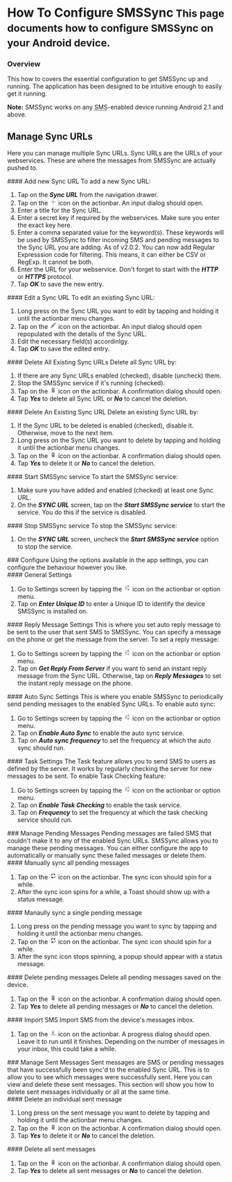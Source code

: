 <div class="page-header">
    <h1>How To Configure SMSSync<small> This page documents how to configure SMSSync on your Android device.</small></h1>
</div>

### Overview

This how to covers the essential configuration to get SMSSync up and running. The application has been designed to be intuitive enough to easily get it running.

**Note:** SMSSync works on any <acronym title="Short Message Service">SMS</acronym>-enabled device running Android 2.1 and above.

## Manage Sync URLs
Here you can manage multiple Sync URLs. Sync URLs are the URLs of your webservices. These are where the messages from SMSSync are actually pushed to.
<div class="row-fluid">
<div class="span6">
#### Add new Sync URL
To add a new Sync URL:

1. Tap on the **_Sync URL_** from the navigation drawer.
2. Tap on the ![Add icon](images/icons/new.png) icon on the actionbar. An input dialog should open.
3. Enter a title for the Sync URL.
4. Enter a secret key if required by the webservices. Make sure you enter the exact key here.
5. Enter a comma separated value for the keyword(s). These keywords will be used by SMSSync to filter incoming SMS and pending messages to the Sync URL you are adding. As of v2.0.2. You can now add Regular Expresssion code for filtering. This means, it can either be CSV or RegExp. It cannot be both.
6. Enter the URL for your webservice. Don't forget to start with the **_HTTP_** or **_HTTPS_** protocol.
7. Tap **_OK_** to save the new entry.

</div>
<div class="span6">
#### Edit a Sync URL
To edit an existing Sync URL:

1. Long press on the Sync URL you want to edit by tapping and holding it until the actionbar menu changes.
2. Tap on the ![Edit icon](images/icons/edit.png) icon on the actionbar. An input dialog should open repopulated with the details of the Sync URL.
3. Edit the necessary field(s) accordinlgy.
4. Tap **_OK_** to save the edited entry.

</div>
<div class="span6">
#### Delete All Existing Sync URLs
Delete all Sync URL by:

1. If there are any Sync URLs enabled&nbsp;(checked), disable&nbsp;(uncheck) them.
2. Stop the SMSSync service if it's running&nbsp;(checked).
3. Tap on the ![Delete icon](images/icons/delete.png) icon on the actionbar. A confirmation dialog should open.
4. Tap **_Yes_** to delete all Sync URL or **_No_** to cancel the deletion.

</div>
</div>
<div class="row-fluid">
<div class="span6">
#### Delete An Existing Sync URL
Delete an existing Sync URL by:

1. If the Sync URL to be deleted is enabled&nbsp;(checked), disable it. Otherwise, move to the next item.
2. Long press on the Sync URL you want to delete by tapping and holding it until the actionbar menu changes.
3. Tap on the ![Delete icon](images/icons/delete.png) icon on the actionbar. A confirmation dialog should open.
4. Tap **_Yes_** to delete it or **_No_** to cancel the deletion.

</div>
<div class="span6">
#### Start SMSSync service
To start the SMSSync service:

1. Make sure you have added and enabled&nbsp;(checked) at least one Sync URL.
2. On the **_SYNC URL_** screen, tap on the **_Start SMSSync service_** to start the service. You do this if the service is disabled.

</div>
<div class="span6">
#### Stop SMSSync service
To stop the SMSSync service:

1. On the **_SYNC URL_** screen, uncheck the **_Start SMSSync service_** option to stop the service.

</div>
</div>
<div class="row-fluid">
<div class="span12">
### Configure
Using the options available in the app settings, you can configure the behaviour however you like.
</div>
</div>
<div class="row-fluid">
<div class="span6">
#### General Settings
	
1. Go to Settings screen by tapping the ![Settings icon](images/icons/settings.png) icon on the actionbar or option menu.
2. Tap on **_Enter Unique ID_** to enter a Unique ID to identify the device SMSSync is installed on.

</div>
<div class="span6">
#### Reply Message Settings
This is where you set auto reply message to be sent to the user that sent SMS to SMSSync. You can specify a message on the phone or get the message from the server.
To set a reply message:

1. Go to Settings screen by tapping the ![Settings icon](images/icons/settings.png) icon on the actionbar or option menu.
2. Tap on **_Get Reply From Server_** if you want to send an instant reply message from the Sync URL. Otherwise, tap on **_Reply Messages_** to set the instant reply message on the phone.

</div>
</div>
<div class="row-fluid">
<div class="span6">
#### Auto Sync Settings
This is where you enable SMSSync to periodically send pending messages to the enabled Sync URLs.
To enable auto sync:

1. Go to Settings screen by tapping the ![Settings icon](images/icons/settings.png) icon on the actionbar or option menu.
2. Tap on **_Enable Auto Sync_** to enable the auto sync service.
3. Tap on **_Auto sync frequency_** to set the frequency at which the auto sync should run.

</div>
<div class="span6">
#### Task Settings
The Task feature allows you to send SMS to users as defined by the server. It works by regularly checking the server for new messages to be sent.
To enable Task Checking feature:

1. Go to Settings screen by tapping the ![Settings icon](images/icons/settings.png) icon on the actionbar or option menu.
2. Tap on **_Enable Task Checking_** to enable the task service.
3. Tap on **_Frequency_** to set the frequency at which the task checking service should run.

</div>
</div>
<div class="row-fluid">
<div class="span12">
### Manage Pending Messages
Pending messages are failed SMS that couldn't make it to any of the enabled Sync URLs. 
SMSSync allows you to manage these pending messages. 
You can either configure the app to automatically or manually sync these failed messages or delete them.
</div>
</div>
<div class="row-fluid">
<div class="span6">
#### Manually sync all pending messages

1. Tap on the ![Sync icon](images/icons/refresh.png) icon on the actionbar. The sync icon should spin for a while.
2. After the sync icon spins for a while, a Toast should show up with a status message.

</div>
<div class="span6">
#### Manaully sync a single pending message

1. Long press on the pending message you want to sync by tapping and holding it until the actionbar menu changes.
2. Tap on the ![Sync icon](images/icons/refresh.png) icon on the actionbar. The sync icon should spin for a while.
3. After the sync icon stops spinning, a popup should appear with a status message.

</div>
<div class="row-fluid">
<div class="span6">
#### Delete pending messages
Delete all pending messages saved on the device.

1. Tap on the ![Delete icon](images/icons/delete.png) icon on the actionbar. A confirmation dialog should open.
2. Tap **_Yes_** to delete all pending messages or **_No_** to cancel the deletion.

</div>
<div class="span6">
#### Import SMS
Import SMS from the device's messages inbox.

1. Tap on the ![Import icon](images/icons/import.png) icon on the actionbar. A progress dialog should open. Leave it to run until it finishes. Depending on the number of messages in your inbox, this could take a while.

</div>
</div>
<div class="row-fluid">
<div class="span12">
### Manage Sent Messages
Sent messages are SMS or pending messages that have successfully been sync'd to the enabled Sync URL. This is to allow you to see which messages were successfully sent. Here you can view and delete these sent messages. This section will show you how to delete sent messages individually or all at the same time.
</div>
</div>
<div class="row-fluid">
<div class="span6">
#### Delete an individual sent message

1. Long press on the sent message you want to delete by tapping and holding it until the actionbar menu changes.
2. Tap on the ![Delete icon](images/icons/delete.png) icon on the actionbar. A confirmation dialog should open.
3. Tap **_Yes_** to delete it or **_No_** to cancel the deletion.

</div>
<div class="span6">
#### Delete all sent messages

1. Tap on the ![Delete icon](images/icons/delete.png) icon on the actionbar. A confirmation dialog should open.
2. Tap **_Yes_** to delete all sent messages or **_No_** to cancel the deletion.

</div>
</div>
</div>